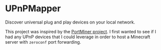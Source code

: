 # UPnPMapper
Discover universal plug and play devices on your local network.

This project was inspired by the [PortMiner project](https://github.com/smithy212000/PortMiner). I first wanted to see if I had any UPnP devices that I could leverage in order to host a Minecraft server with `zeroconf` port forwarding.
